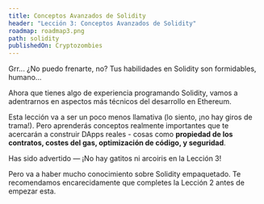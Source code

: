 ```yaml
---
title: Conceptos Avanzados de Solidity
header: "Lección 3: Conceptos Avanzados de Solidity"
roadmap: roadmap3.png
path: solidity
publishedOn: Cryptozombies
---
```


Grr... ¿No puedo frenarte, no? Tus habilidades en Solidity son formidables, humano...

Ahora que tienes algo de experiencia programando Solidity, vamos a adentrarnos en aspectos más técnicos del desarrollo en Ethereum.

Esta lección va a ser un poco menos llamativa (lo siento, ¡no hay giros de trama!). Pero aprenderás conceptos realmente importantes que te acercarán a construir DApps reales - cosas como **propiedad de los contratos, costes del gas, optimización de código, y seguridad**.

Has sido advertido — ¡No hay gatitos ni arcoiris en la Lección 3!

Pero va a haber mucho conocimiento sobre Solidity empaquetado. Te recomendamos encarecidamente que completes la Lección 2 antes de empezar esta.
